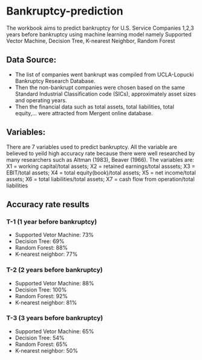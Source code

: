 # Bankruptcy-prediction
The workbook aims to predict bankruptcy for U.S. Service Companies 1,2,3 years before bankruptcy using machine learning model namely Supported Vector Machine, Decision Tree, K-nearest Neighbor, Random Forest

## Data Source:
* The list of companies went bankrupt was compiled from UCLA-Lopucki Bankruptcy Research Database.
* Then the non-bankrupt companies were chosen based on the same Standard Industrial Classification code (SICs), approximately asset sizes and operating years.
* Then the financial data such as total assets, total liabilities, total equity,... were attracted from Mergent online database.

## Variables:
There are 7 variables used to predict bankruptcy. All the variable are believed to yeild high accuracy rate because there were well researched by many researchers such as Altman (1983), Beaver (1966).
The variables are: X1 = working capital/total assets; X2 = retained earnings/total asssets; X3 = EBIT/total assets; X4 = total equity(book)/total assets; X5 = net income/total assets; X6 = total liabilities/total assets; X7 = cash flow from operation/total liabilities

## Accuracy rate results
### T-1 (1 year before bankruptcy)
* Supported Vetor Machine: 73%
* Decision Tree: 69%
* Random Forest: 88%
* K-nearest neighbor: 77%

### T-2 (2 years before bankruptcy)
* Supported Vetor Machine: 88%
* Decision Tree: 100%
* Random Forest: 92%
* K-nearest neighbor: 81%

### T-3 (3 years before bankruptcy)
* Supported Vetor Machine: 65%
* Decision Tree: 54%
* Random Forest: 65%
* K-nearest neighbor: 50%
